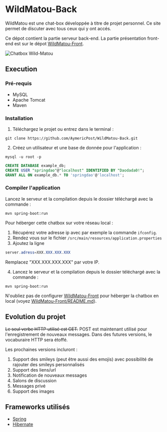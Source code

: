 # WildMatou-Back


WildMatou est une chat-box développée à titre de projet personnel. Ce site permet de discuter avec tous ceux qui y ont accés.

Ce dépot contient la partie serveur back-end. La partie présentation front-end est sur le dépot [WildMatou-Front](https://github.com/AymericPost/WildMatou-Front).

![Chatbox Wild-Matou](https://i.ibb.co/MpzNcRR/matoubox.png)

## Execution

### Pré-requis

- MySQL
- Apache Tomcat
- Maven

### Installation

1) Téléchargez le projet ou entrez dans le terminal :
```Shell
git clone https://github.com/AymericPost/WildMatou-Back.git
```
2) Créez un utilisateur et une base de donnée pour l'application :
```Shell
mysql -u root -p
```

```SQL
CREATE DATABASE example_db;
CREATE USER "springdao"@"localhost" IDENTIFIED BY "Daodada0!";
GRANT ALL ON example_db.* TO 'springdao'@'localhost'; 
```

### Compiler l'application

Lancez le serveur et la compilation depuis le dossier téléchargé avec la commande :
```Shell
mvn spring-boot:run
```

Pour héberger cette chatbox sur votre réseau local :

1) Récupérez votre adresse ip avec par exemple la commande ```ifconfig```.
2) Rendez vous sur le fichier ```/src/main/resources/application.properties```
3) Ajoutez la ligne
```Java
server.adress=XXX.XXX.XXX.XXX
```
Remplacez "XXX.XXX.XXX.XXX" par votre IP.

4) Lancez le serveur et la compilation depuis le dossier téléchargé avec la commande :
```Shell
mvn spring-boot:run
```

N'oubliez pas de configurer [WildMatou-Front](https://github.com/AymericPost/WildMatou-Front) pour héberger la chatbox en local (voyez [WildMatou-Front/README.md](https://github.com/AymericPost/WildMatou-Front/blob/master/README.md)).

## Evolution du projet

~~Le seul verbe HTTP utilisé est GET.~~ POST est maintenant utilisé pour l'enregistrement de nouveaux messages. Dans des futures versions, le vocaburaire HTTP sera étoffé.

Les prochaines versions incluront :

1) Support des smileys (peut être aussi des emojis) avec possibilité de rajouter des smileys personnalisés
2) Support des liens/url
3) Notification de nouveaux messages
4) Salons de discussion
5) Messages privé
6) Support des images

## Frameworks utilisés

- [Spring](https://spring.io/)
- [Hibernate](http://hibernate.org/)
